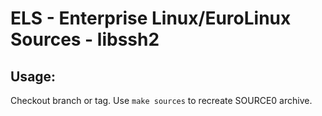 # ELS - Enterprise Linux/EuroLinux Sources - libssh2
 
## Usage:
  Checkout branch or tag. Use `make sources` to recreate  SOURCE0 archive.
